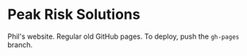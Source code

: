 # Peak Risk Solutions

Phil's website. Regular old GitHub pages. To deploy, push the `gh-pages` branch.

